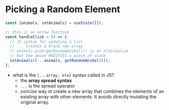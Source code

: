 # Picking a Random Element

```javascript
const [animals, setAnimals] = useState([]);

// this is an arrow function
const handleClick = () => {
  // JS syntax for updating a list
  // ... creates a brand new array
  // animals.push(getRandomAnimal()) is an alternative
  // but the above MODIFIES a piece of state
  setAnimals([...animals, getRandomAnimal()]);
};
```

- what is the `[...array, ele]` syntax called in JS?
  - the **array spread syntax**
  - `...` is the spread operator
  - concise way ot create a new array that combines the elements of an existing array with other elements. It avoids directly mutating the original array.
